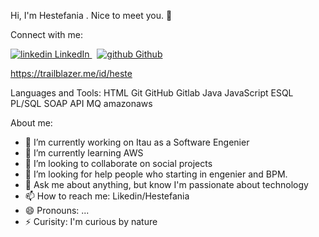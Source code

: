 
Hi, I'm Hestefania . Nice to meet you. 👋

Connect with me:
 
<p>
  <a href="https://www.linkedin.com/in/hestefania-guimaraes-b07aa815" rel="nofollow noreferrer">
    <img src="https://i.stack.imgur.com/gVE0j.png" alt="linkedin"> LinkedIn
  </a> &nbsp; 
  <a href="https://github.com/hestefania" rel="nofollow noreferrer">
    <img src="https://i.stack.imgur.com/tskMh.png" alt="github"> Github
  </a>
</p>
 
 
https://trailblazer.me/id/heste

Languages and Tools:
HTML Git  GitHub  Gitlab Java JavaScript  ESQL PL/SQL SOAP API MQ amazonaws 

 
About me:

- 🔭 I’m currently working on Itau as a Software Engenier
- 🌱 I’m currently learning AWS
- 👯 I’m looking to collaborate on social projects
- 🤔 I’m looking for help people who starting in engenier and BPM.
- 💬 Ask me about anything, but know I'm passionate about technology 
- 📫 How to reach me: Likedin/Hestefania
- 😄 Pronouns: ...
- ⚡ Curisity: I'm curious by nature 

